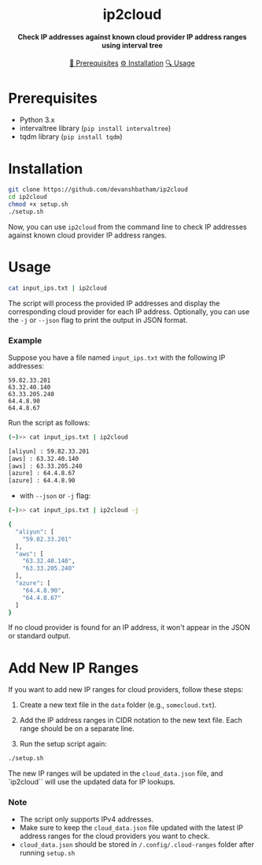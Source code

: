 <h1 align="center">
    ip2cloud
  <br>
</h1>

<h4 align="center">Check IP addresses against known cloud provider IP address ranges using interval tree</h4>

<p align="center">
  <a href="#prerequisites">🔧 Prerequisites</a>  
  <a href="#installation">⚙️ Installation</a>  
  <a href="#usage">🔍 Usage</a> 
  <br>
</p>

# Prerequisites

- Python 3.x
- intervaltree library (`pip install intervaltree`)
- tqdm library (`pip install tqdm`)

# Installation


```sh
git clone https://github.com/devanshbatham/ip2cloud
cd ip2cloud
chmod +x setup.sh
./setup.sh
```


Now, you can use `ip2cloud` from the command line to check IP addresses against known cloud provider IP address ranges.


# Usage



```sh
cat input_ips.txt | ip2cloud
```

The script will process the provided IP addresses and display the corresponding cloud provider for each IP address. Optionally, you can use the `-j` or `--json` flag to print the output in JSON format.



### Example

Suppose you have a file named `input_ips.txt` with the following IP addresses:

```
59.82.33.201
63.32.40.140   
63.33.205.240
64.4.8.90 
64.4.8.67
```

Run the script as follows:

```sh
(~)>> cat input_ips.txt | ip2cloud

[aliyun] : 59.82.33.201
[aws] : 63.32.40.140                         
[aws] : 63.33.205.240        
[azure] : 64.4.8.67 
[azure] : 64.4.8.90   
```

- with `--json` or `-j` flag: 


```sh
(~)>> cat input_ips.txt | ip2cloud -j

{
  "aliyun": [
    "59.82.33.201"
  ],
  "aws": [
    "63.32.40.140",
    "63.33.205.240"
  ],
  "azure": [
    "64.4.8.90",
    "64.4.8.67"
  ]
}
```

If no cloud provider is found for an IP address, it won't appear in the JSON or standard output.


# Add New IP Ranges

If you want to add new IP ranges for cloud providers, follow these steps:

1. Create a new text file in the `data` folder (e.g., `somecloud.txt`).

2. Add the IP address ranges in CIDR notation to the new text file. Each range should be on a separate line.

3. Run the setup script again:

```sh
./setup.sh
```

The new IP ranges will be updated in the `cloud_data.json` file, and `ip2cloud`` will use the updated data for IP lookups.


### Note

- The script only supports IPv4 addresses.
- Make sure to keep the `cloud_data.json` file updated with the latest IP address ranges for the cloud providers you want to check.
- `cloud_data.json` should be stored in `/.config/.cloud-ranges` folder after running `setup.sh`